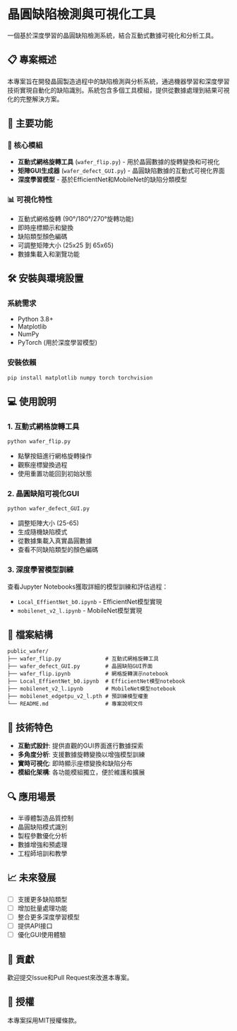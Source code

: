 # 晶圓缺陷檢測與可視化工具

一個基於深度學習的晶圓缺陷檢測系統，結合互動式數據可視化和分析工具。

## 📋 專案概述

本專案旨在開發晶圓製造過程中的缺陷檢測與分析系統，通過機器學習和深度學習技術實現自動化的缺陷識別。系統包含多個工具模組，提供從數據處理到結果可視化的完整解決方案。

## 🚀 主要功能

### 🔧 核心模組

- **互動式網格旋轉工具** (`wafer_flip.py`) - 用於晶圓數據的旋轉變換和可視化
- **矩陣GUI生成器** (`wafer_defect_GUI.py`) - 晶圓缺陷數據的互動式可視化界面
- **深度學習模型** - 基於EfficientNet和MobileNet的缺陷分類模型

### 📊 可視化特性

- 互動式網格旋轉 (90°/180°/270°旋轉功能)
- 即時座標顯示和變換
- 缺陷類型顏色編碼
- 可調整矩陣大小 (25x25 到 65x65)
- 數據集載入和瀏覽功能

## 🛠️ 安裝與環境設置

### 系統需求
- Python 3.8+
- Matplotlib
- NumPy
- PyTorch (用於深度學習模型)

### 安裝依賴
```bash
pip install matplotlib numpy torch torchvision
```

## 💻 使用說明

### 1. 互動式網格旋轉工具
```python
python wafer_flip.py
```
- 點擊按鈕進行網格旋轉操作
- 觀察座標變換過程
- 使用重置功能回到初始狀態

### 2. 晶圓缺陷可視化GUI
```python
python wafer_defect_GUI.py
```
- 調整矩陣大小 (25-65)
- 生成隨機缺陷模式
- 從數據集載入真實晶圓數據
- 查看不同缺陷類型的顏色編碼

### 3. 深度學習模型訓練
查看Jupyter Notebooks獲取詳細的模型訓練和評估過程：
- `Local_EffientNet_b0.ipynb` - EfficientNet模型實現
- `mobilenet_v2_l.ipynb` - MobileNet模型實現

## 📁 檔案結構

```
public_wafer/
├── wafer_flip.py              # 互動式網格旋轉工具
├── wafer_defect_GUI.py        # 晶圓缺陷GUI界面
├── wafer_flip.ipynb           # 網格旋轉演示notebook
├── Local_EffientNet_b0.ipynb  # EfficientNet模型notebook
├── mobilenet_v2_l.ipynb       # MobileNet模型notebook
├── mobilenet_edgetpu_v2_l.pth # 預訓練模型權重
└── README.md                  # 專案說明文件
```

## 🎯 技術特色

- **互動式設計**: 提供直觀的GUI界面進行數據探索
- **多角度分析**: 支援數據旋轉變換以增強模型訓練
- **實時可視化**: 即時顯示座標變換和缺陷分布
- **模組化架構**: 各功能模組獨立，便於維護和擴展

## 🔍 應用場景

- 半導體製造品質控制
- 晶圓缺陷模式識別
- 製程參數優化分析
- 數據增強和預處理
- 工程師培訓和教學

## 📈 未來發展

- [ ] 支援更多缺陷類型
- [ ] 增加批量處理功能
- [ ] 整合更多深度學習模型
- [ ] 提供API接口
- [ ] 優化GUI使用體驗

## 🤝 貢獻

歡迎提交Issue和Pull Request來改進本專案。

## 📄 授權

本專案採用MIT授權條款。
